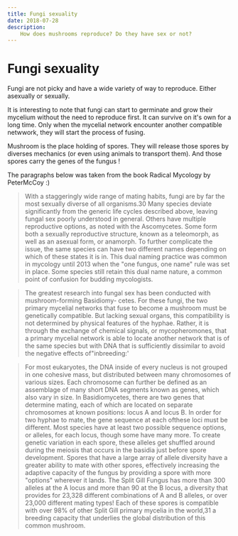```yaml
---
title: Fungi sexuality
date: 2018-07-28
description:
    How does mushrooms reproduce? Do they have sex or not? 
---
```


# Fungi sexuality

Fungi are not picky and have a wide variety of way to reproduce. Either asexually or sexually. 

It is interesting to note that fungi can start to germinate and grow their mycelium without the need to reproduce first. It can survive on it's own for a long time. 
Only when the mycelial network encounter another compatible netwwork, they will start the process of fusing.

Mushroom is the place holding of spores. They will release those spores by diverses mechanics (or even using animals to transport them). And those spores carry the genes of the fungus !

The paragraphs below was taken from the book Radical Mycology by PeterMcCoy :)

> With a staggeringly wide range of mating habits, fungi are by far the most sexually diverse of all organisms.30 Many species deviate significantly from the generic life cycles described above, leaving fungal sex poorly understood in general. Others have multiple reproductive options, as noted with the Ascomycetes. Some form both a sexually reproductive structure, known as a teleomorph, as well as an asexual form, or anamorph. To further complicate the issue, the same species can have two different names depending on which of these states it is in. This dual naming practice was common in mycology until 2013 when the "one fungus, one name" rule was set in place. Some species still retain this dual name nature, a common point of confusion for budding mycologists.

> The greatest research into fungal sex has been conducted with mushroom-forming Basidiomy- cetes. For these fungi, the two primary mycelial networks that fuse to become a mushroom must be genetically compatible. But lacking sexual organs, this compatibility is not determined by physical features of the hyphae. Rather, it is through the exchange of chemical signals, or mycopheromones, that a primary mycelial network is able to locate another network that is of the same species but with DNA that is sufficiently dissimilar to avoid the negative effects of"inbreeding:'

> For most eukaryotes, the DNA inside of every nucleus is not grouped in one cohesive mass, but distributed between many chromosomes of various sizes. Each chromosome can further be defined as an assemblage of many short DNA segments known as genes, which also vary in size. In Basidiomycetes, there are two genes that determine mating, each of which are located on separate chromosomes at known positions: locus A and locus B.
In order for two hyphae to mate, the gene sequence at each ofthese loci must be different. Most species have at least two possible sequence options, or alleles, for each locus, though some have many more. To create genetic variation in each spore, these alleles get shuffled around during the meiosis that occurs in the basidia just before spore development. Spores that have a large array of allele diversity have a greater ability to mate with other spores, effectively increasing the adaptive capacity of the fungus by providing a spore with more "options" wherever it lands. The Split Gill Fungus has more than 300 alleles at the A locus and more than 90 at the B locus, a diversity that provides for 23,328 different combinations of A and B alleles, or over 23,000 different mating types! Each of these spores is compatible with over 98% of other Split Gill primary mycelia in the world,31 a breeding capacity that underlies the global distribution of this common mushroom.
